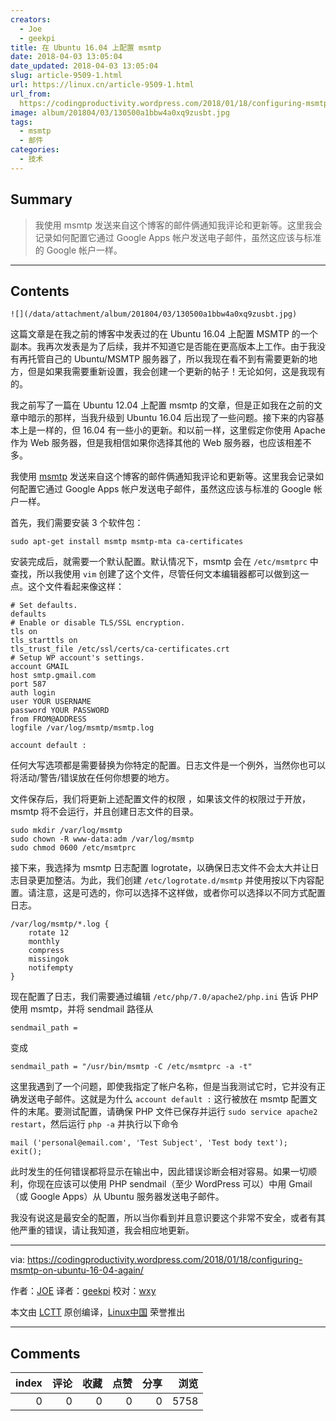 ```yaml
---
creators:
  - Joe
  - geekpi
title: 在 Ubuntu 16.04 上配置 msmtp
date: 2018-04-03 13:05:04
date_updated: 2018-04-03 13:05:04
slug: article-9509-1.html
url: https://linux.cn/article-9509-1.html
url_from: 
  https://codingproductivity.wordpress.com/2018/01/18/configuring-msmtp-on-ubuntu-16-04-again/
image: album/201804/03/130500a1bbw4a0xq9zusbt.jpg
tags:
  - msmtp
  - 邮件
categories:
  - 技术
---
```


## Summary

> 我使用 msmtp 发送来自这个博客的邮件俩通知我评论和更新等。这里我会记录如何配置它通过 Google Apps 帐户发送电子邮件，虽然这应该与标准的 Google 帐户一样。

***

<!-- more -->

## Contents

`![](/data/attachment/album/201804/03/130500a1bbw4a0xq9zusbt.jpg)`

这篇文章是在我之前的博客中发表过的在 Ubuntu 16.04 上配置 MSMTP 的一个副本。我再次发表是为了后续，我并不知道它是否能在更高版本上工作。由于我没有再托管自己的 Ubuntu/MSMTP 服务器了，所以我现在看不到有需要更新的地方，但是如果我需要重新设置，我会创建一个更新的帖子！无论如何，这是我现有的。

我之前写了一篇在 Ubuntu 12.04 上配置 msmtp 的文章，但是正如我在之前的文章中暗示的那样，当我升级到 Ubuntu 16.04 后出现了一些问题。接下来的内容基本上是一样的，但 16.04 有一些小的更新。和以前一样，这里假定你使用 Apache 作为 Web 服务器，但是我相信如果你选择其他的 Web 服务器，也应该相差不多。

我使用 [msmtp](http://msmtp.sourceforge.net/) 发送来自这个博客的邮件俩通知我评论和更新等。这里我会记录如何配置它通过 Google Apps 帐户发送电子邮件，虽然这应该与标准的 Google 帐户一样。

首先，我们需要安装 3 个软件包：

```shell
sudo apt-get install msmtp msmtp-mta ca-certificates
```

安装完成后，就需要一个默认配置。默认情况下，msmtp 会在 `/etc/msmtprc` 中查找，所以我使用 `vim` 创建了这个文件，尽管任何文本编辑器都可以做到这一点。这个文件看起来像这样：

```shell
# Set defaults.
defaults
# Enable or disable TLS/SSL encryption.
tls on
tls_starttls on
tls_trust_file /etc/ssl/certs/ca-certificates.crt
# Setup WP account's settings.
account GMAIL
host smtp.gmail.com
port 587
auth login
user YOUR USERNAME
password YOUR PASSWORD
from FROM@ADDRESS
logfile /var/log/msmtp/msmtp.log

account default :
```

任何大写选项都是需要替换为你特定的配置。日志文件是一个例外，当然你也可以将活动/警告/错误放在任何你想要的地方。

文件保存后，我们将更新上述配置文件的权限 ，如果该文件的权限过于开放，msmtp 将不会运行，并且创建日志文件的目录。

```shell
sudo mkdir /var/log/msmtp
sudo chown -R www-data:adm /var/log/msmtp
sudo chmod 0600 /etc/msmtprc
```

接下来，我选择为 msmtp 日志配置 logrotate，以确保日志文件不会太大并让日志目录更加整洁。为此，我们创建 `/etc/logrotate.d/msmtp` 并使用按以下内容配置。请注意，这是可选的，你可以选择不这样做，或者你可以选择以不同方式配置日志。

```shell
/var/log/msmtp/*.log {
    rotate 12
    monthly
    compress
    missingok
    notifempty
}
```

现在配置了日志，我们需要通过编辑 `/etc/php/7.0/apache2/php.ini` 告诉 PHP 使用 msmtp，并将 sendmail 路径从

```shell
sendmail_path =
```

变成

```shell
sendmail_path = "/usr/bin/msmtp -C /etc/msmtprc -a -t"
```

这里我遇到了一个问题，即使我指定了帐户名称，但是当我测试它时，它并没有正确发送电子邮件。这就是为什么 `account default :` 这行被放在 msmtp 配置文件的末尾。要测试配置，请确保 PHP 文件已保存并运行 `sudo service apache2 restart`，然后运行 `php -a` 并执行以下命令

```shell
mail ('personal@email.com', 'Test Subject', 'Test body text');
exit();
```

此时发生的任何错误都将显示在输出中，因此错误诊断会相对容易。如果一切顺利，你现在应该可以使用 PHP sendmail（至少 WordPress 可以）中用 Gmail（或 Google Apps）从 Ubuntu 服务器发送电子邮件。

我没有说这是最安全的配置，所以当你看到并且意识要这个非常不安全，或者有其他严重的错误，请让我知道，我会相应地更新。

---

via: <https://codingproductivity.wordpress.com/2018/01/18/configuring-msmtp-on-ubuntu-16-04-again/>

作者：[JOE](https://codingproductivity.wordpress.com/author/joeb454/) 译者：[geekpi](https://github.com/geekpi) 校对：[wxy](https://github.com/wxy)

本文由 [LCTT](https://github.com/LCTT/TranslateProject) 原创编译，[Linux中国](https://linux.cn/) 荣誉推出

***

## Comments


|   index |   评论 |   收藏 |   点赞 |   分享 |   浏览 |
|--------:|-------:|-------:|-------:|-------:|-------:|
|       0 |      0 |      0 |      0 |      0 |   5758 |
